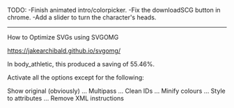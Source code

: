 TODO:
-Finish animated intro/colorpicker.
-Fix the downloadSCG button in chrome.
-Add a slider to turn the character's heads.

---

How to Optimize SVGs using SVGOMG

https://jakearchibald.github.io/svgomg/

In body_athletic, this produced a saving of 55.46%.

Activate all the options except for the following:

Show original (obviously)
…
Multipass
…
Clean IDs
…
Minify colours
…
Style to attributes
…
Remove XML instructions
